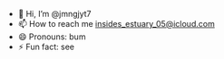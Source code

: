 - 👋 Hi, I’m @jmngjyt7
- 📫 How to reach me insides_estuary_05@icloud.com
- 😄 Pronouns: bum
- ⚡ Fun fact: see

<!---
jmngjyt7/jmngjyt7 is a ✨ special ✨ repository because its `README.md` (this file) appears on your GitHub profile.
You can click the Preview link to take a look at your changes.
--->
